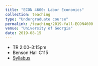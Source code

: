 ```yaml
---
title: "ECON 4600: Labor Economics"
collection: teaching
type: "Undergraduate course"
permalink: /teaching/2019-fall-ECON4600
venue: "University of Georgia"
date: 2019-08-15
---
```


* TR  2:00–3:15pm
* Benson Hall C115
* [Syllabus](/files/ECON4600_2019Fa_schmutte.pdf)
